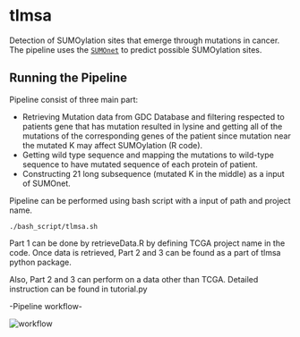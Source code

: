 # tlmsa
Detection of SUMOylation sites that emerge through mutations in cancer. The pipeline uses the [`SUMOnet`](https://github.com/berkedilekoglu/SUMOnet) to predict possible SUMOylation sites.

## Running the Pipeline
Pipeline consist of three main part:

- Retrieving Mutation data from GDC Database and filtering respected to patients gene that has mutation resulted in lysine and getting all of the mutations of the corresponding genes of the patient since mutation near the mutated K may affect SUMOylation (R code).
- Getting wild type sequence and mapping the mutations to wild-type sequence to have mutated sequence of each protein of patient.
- Constructing 21 long subsequence (mutated K in the middle) as a input of SUMOnet.

Pipeline can be performed using bash script with a input of path and project name.

```shell
./bash_script/tlmsa.sh
```


Part 1 can be done by retrieveData.R by defining TCGA project name in the code. Once data is retrieved, Part 2 and 3 can be found as a part of tlmsa python package. 

Also, Part 2 and 3 can perform on a data other than TCGA. Detailed instruction can be found in tutorial.py 

-Pipeline workflow-


 ![workflow](https://user-images.githubusercontent.com/72014272/216789003-93ad3991-2f1f-44da-a028-f084efab50bc.jpg)




